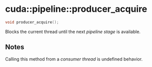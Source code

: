 # cuda::pipeline<Scope>::**producer_acquire**

```c++
void producer_acquire();
```

Blocks the current thread until the next _pipeline stage_ is available.

## Notes

Calling this method from a _consumer thread_ is undefined behavior.